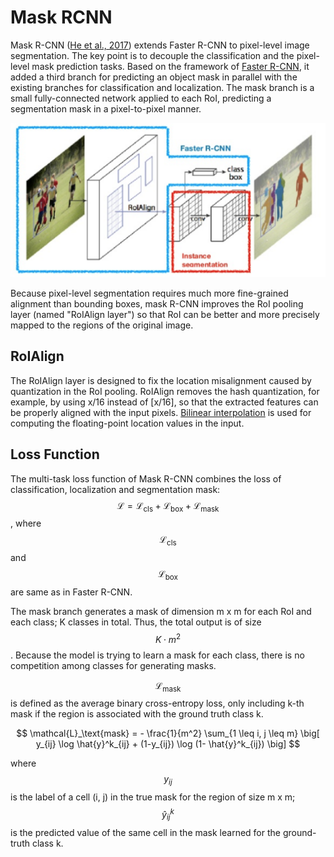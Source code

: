 # Mask RCNN

Mask R-CNN ([He et al., 2017](https://arxiv.org/pdf/1703.06870.pdf)) extends Faster R-CNN to pixel-level image segmentation. The key point is to decouple the classification and the pixel-level mask prediction tasks. Based on the framework of [Faster R-CNN](mask-rcnn.md#faster-r-cnn), it added a third branch for predicting an object mask in parallel with the existing branches for classification and localization. The mask branch is a small fully-connected network applied to each RoI, predicting a segmentation mask in a pixel-to-pixel manner.

![](<../../.gitbook/assets/mask-rcnn (1).png>)

Because pixel-level segmentation requires much more fine-grained alignment than bounding boxes, mask R-CNN improves the RoI pooling layer (named "RoIAlign layer") so that RoI can be better and more precisely mapped to the regions of the original image.

## RoIAlign

The RoIAlign layer is designed to fix the location misalignment caused by quantization in the RoI pooling. RoIAlign removes the hash quantization, for example, by using x/16 instead of \[x/16], so that the extracted features can be properly aligned with the input pixels. [Bilinear interpolation](https://en.wikipedia.org/wiki/Bilinear\_interpolation) is used for computing the floating-point location values in the input.

## Loss Function

The multi-task loss function of Mask R-CNN combines the loss of classification, localization and segmentation mask: $$\mathcal{L} = \mathcal{L}_\text{cls} + \mathcal{L}_\text{box} + \mathcal{L}_\text{mask}$$, where $$\mathcal{L}_\text{cls}$$ and $$\mathcal{L}_\text{box}$$ are same as in Faster R-CNN.

The mask branch generates a mask of dimension m x m for each RoI and each class; K classes in total. Thus, the total output is of size $$K \cdot m^2$$. Because the model is trying to learn a mask for each class, there is no competition among classes for generating masks.

$$\mathcal{L}_\text{mask}$$ is defined as the average binary cross-entropy loss, only including k-th mask if the region is associated with the ground truth class k.

$$
\mathcal{L}_\text{mask} = - \frac{1}{m^2} \sum_{1 \leq i, j \leq m} \big[ y_{ij} \log \hat{y}^k_{ij} + (1-y_{ij}) \log (1- \hat{y}^k_{ij}) \big]
$$

where $$y_{ij}$$ is the label of a cell (i, j) in the true mask for the region of size m x m; $$\hat{y}_{ij}^k$$ is the predicted value of the same cell in the mask learned for the ground-truth class k.
